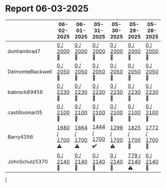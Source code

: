 # Report 06-03-2025
| | 06-02-2025 | 06-01-2025 | 05-31-2025 | 05-30-2025 | 05-29-2025 | 05-28-2025 | 05-27-2025 |
| --- | --- | --- | --- | --- | --- | --- | --- |
| dunhambrad7 | [0 / 2000](https://www.myfitnesspal.com/food/diary/dunhambrad7?date=2025-06-02) :no_entry_sign: | [0 / 2000](https://www.myfitnesspal.com/food/diary/dunhambrad7?date=2025-06-01) :no_entry_sign: | [0 / 2000](https://www.myfitnesspal.com/food/diary/dunhambrad7?date=2025-05-31) :no_entry_sign: | [0 / 2000](https://www.myfitnesspal.com/food/diary/dunhambrad7?date=2025-05-30) :no_entry_sign: | [0 / 2000](https://www.myfitnesspal.com/food/diary/dunhambrad7?date=2025-05-29) :no_entry_sign: | [0 / 2000](https://www.myfitnesspal.com/food/diary/dunhambrad7?date=2025-05-28) :no_entry_sign: | [0 / 2000](https://www.myfitnesspal.com/food/diary/dunhambrad7?date=2025-05-27) :no_entry_sign: |
| DelmonteBlackwell | [0 / 2050](https://www.myfitnesspal.com/food/diary/DelmonteBlackwell?date=2025-06-02) :no_entry_sign: | [0 / 2050](https://www.myfitnesspal.com/food/diary/DelmonteBlackwell?date=2025-06-01) :no_entry_sign: | [0 / 2050](https://www.myfitnesspal.com/food/diary/DelmonteBlackwell?date=2025-05-31) :no_entry_sign: | [0 / 2050](https://www.myfitnesspal.com/food/diary/DelmonteBlackwell?date=2025-05-30) :no_entry_sign: | [0 / 2050](https://www.myfitnesspal.com/food/diary/DelmonteBlackwell?date=2025-05-29) :no_entry_sign: | [0 / 2050](https://www.myfitnesspal.com/food/diary/DelmonteBlackwell?date=2025-05-28) :no_entry_sign: | [0 / 2050](https://www.myfitnesspal.com/food/diary/DelmonteBlackwell?date=2025-05-27) :no_entry_sign: |
| babrock89456 | [0 / 2230](https://www.myfitnesspal.com/food/diary/babrock89456?date=2025-06-02) :no_entry_sign: | [0 / 2230](https://www.myfitnesspal.com/food/diary/babrock89456?date=2025-06-01) :no_entry_sign: | [0 / 2230](https://www.myfitnesspal.com/food/diary/babrock89456?date=2025-05-31) :no_entry_sign: | [0 / 2230](https://www.myfitnesspal.com/food/diary/babrock89456?date=2025-05-30) :no_entry_sign: | [0 / 2230](https://www.myfitnesspal.com/food/diary/babrock89456?date=2025-05-29) :no_entry_sign: | [0 / 2230](https://www.myfitnesspal.com/food/diary/babrock89456?date=2025-05-28) :no_entry_sign: | [0 / 2230](https://www.myfitnesspal.com/food/diary/babrock89456?date=2025-05-27) :no_entry_sign: |
| castilloomar05 | [0 / 2100](https://www.myfitnesspal.com/food/diary/castilloomar05?date=2025-06-02) :no_entry_sign: | [0 / 2100](https://www.myfitnesspal.com/food/diary/castilloomar05?date=2025-06-01) :no_entry_sign: | [0 / 2100](https://www.myfitnesspal.com/food/diary/castilloomar05?date=2025-05-31) :no_entry_sign: | [0 / 2100](https://www.myfitnesspal.com/food/diary/castilloomar05?date=2025-05-30) :no_entry_sign: | [0 / 2100](https://www.myfitnesspal.com/food/diary/castilloomar05?date=2025-05-29) :no_entry_sign: | [0 / 2100](https://www.myfitnesspal.com/food/diary/castilloomar05?date=2025-05-28) :no_entry_sign: | [0 / 2100](https://www.myfitnesspal.com/food/diary/castilloomar05?date=2025-05-27) :no_entry_sign: |
| Barry4356 | [1680 / 1700](https://www.myfitnesspal.com/food/diary/Barry4356?date=2025-06-02) :warning: | [1664 / 1700](https://www.myfitnesspal.com/food/diary/Barry4356?date=2025-06-01) :warning: | [1444 / 1700](https://www.myfitnesspal.com/food/diary/Barry4356?date=2025-05-31) :heavy_check_mark: | [1298 / 1700](https://www.myfitnesspal.com/food/diary/Barry4356?date=2025-05-30) :warning: | [1825 / 1700](https://www.myfitnesspal.com/food/diary/Barry4356?date=2025-05-29) :no_entry_sign: | [1772 / 1700](https://www.myfitnesspal.com/food/diary/Barry4356?date=2025-05-28) :no_entry_sign: | [1380 / 1700](https://www.myfitnesspal.com/food/diary/Barry4356?date=2025-05-27) :heavy_check_mark: |
| JohnSchulz5370 | [0 / 2140](https://www.myfitnesspal.com/food/diary/JohnSchulz5370?date=2025-06-02) :no_entry_sign: | [0 / 2140](https://www.myfitnesspal.com/food/diary/JohnSchulz5370?date=2025-06-01) :no_entry_sign: | [0 / 2140](https://www.myfitnesspal.com/food/diary/JohnSchulz5370?date=2025-05-31) :no_entry_sign: | [0 / 2140](https://www.myfitnesspal.com/food/diary/JohnSchulz5370?date=2025-05-30) :no_entry_sign: | [779 / 2140](https://www.myfitnesspal.com/food/diary/JohnSchulz5370?date=2025-05-29) :warning: | [0 / 2140](https://www.myfitnesspal.com/food/diary/JohnSchulz5370?date=2025-05-28) :no_entry_sign: | [0 / 2140](https://www.myfitnesspal.com/food/diary/JohnSchulz5370?date=2025-05-27) :no_entry_sign: |
|